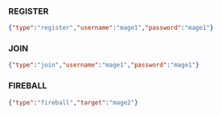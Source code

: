 ### REGISTER
```json
{"type":"register","username":"mage1","password":"mage1"}
```

### JOIN
```json
{"type":"join","username":"mage1","password":"mage1"}
```

### FIREBALL
```json
{"type":"fireball","target":"mage2"}
```
